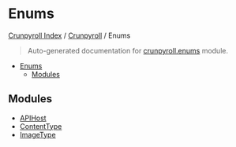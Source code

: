 # Enums

[Crunpyroll Index](../../README.md#crunpyroll-index) / [Crunpyroll](../index.md#crunpyroll) / Enums

> Auto-generated documentation for [crunpyroll.enums](https://github.com/stefanodvx/crunpyroll/blob/main/crunpyroll/enums/__init__.py) module.

- [Enums](#enums)
  - [Modules](#modules)

## Modules

- [APIHost](./api_host.md)
- [ContentType](./content_type.md)
- [ImageType](./image_type.md)